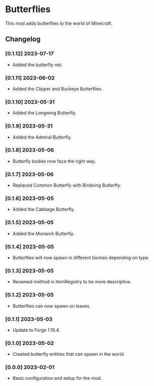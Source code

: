 # Butterflies
 This mod adds butterflies to the world of Minecraft.
 
## Changelog

### [0.1.12] 2023-07-17
- Added the butterfly net.

### [0.1.11] 2023-06-02
- Added the Clipper and Buckeye Butterflies.

### [0.1.10] 2023-05-31
- Added the Longwing Butterfly.

### [0.1.9] 2023-05-31
- Added the Admiral Butterfly.

### [0.1.8] 2023-05-06
- Butterfly bodies now face the right way.

### [0.1.7] 2023-05-06
- Replaced Common Butterfly with Birdwing Butterfly.

### [0.1.6] 2023-05-05
- Added the Cabbage Butterfly.

### [0.1.5] 2023-05-05
- Added the Monarch Butterfly.

### [0.1.4] 2023-05-05
- Butterflies will now spawn in different biomes depending on type.

### [0.1.3] 2023-05-05
- Renamed method in ItemRegistry to be more descriptive.

### [0.1.2] 2023-05-05
- Butterflies can now spawn on leaves.

### [0.1.1] 2023-05-03
- Update to Forge 1.19.4.

### [0.1.0] 2023-05-02
- Created butterfly entities that can spawn in the world.

### [0.0.0] 2023-02-01
- Basic configuration and setup for the mod.
